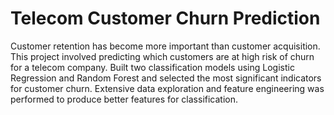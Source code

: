 # Telecom Customer Churn Prediction

Customer retention has become more important than customer acquisition. 
This project involved predicting which customers are at high risk of churn for a telecom company. 
Built two classification models using Logistic Regression and Random Forest and selected the most significant indicators for customer churn. 
Extensive data exploration and feature engineering was performed to produce better features for classification.
